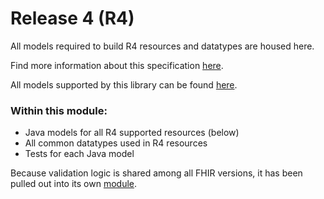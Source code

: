 # Release 4 (R4)

All models required to build R4 resources and datatypes are housed here.

Find more information about this specification [here](https://www.hl7.org/fhir/r4/).

All models supported by this library can be found [here](./src/main/java/gov/va/api/health/r4/api/resources).

### Within this module:
  * Java models for all R4 supported resources (below)
  * All common datatypes used in R4 resources
  * Tests for each Java model

Because validation logic is shared among all FHIR versions, it has been pulled out into its own [module](../validation).

